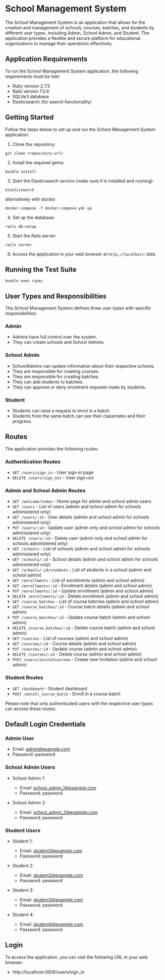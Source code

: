 # School Management System

The School Management System is an application that allows for the creation and management of schools, courses, batches,
and students by different user types, including Admin, School Admin, and Student. The application provides a flexible
and secure platform for educational organizations to manage their operations effectively.

## Application Requirements

To run the School Management System application, the following requirements must be met:

- Ruby version 2.7.5
- Rails version 7.0.6
- SQLite3 database
- Elasticsearch (for search functionality)

## Getting Started

Follow the steps below to set up and run the School Management System application:

1. Clone the repository:

```
git clone <repository-url>
```

2. Install the required gems:

```
bundle install
```

3. Start the Elasticsearch service (make sure it is installed and running):

```
elasticsearch

```

alternatively with docker

```
docker-compose -f docker-compose.yml up

```

4. Set up the database:

```
rails db:setup
```

5. Start the Rails server:

```
rails server
```

6. Access the application in your web browser at `http://localhost:3000`.

## Running the Test Suite

```
bundle exec rspec
```

## User Types and Responsibilities

The School Management System defines three user types with specific responsibilities:

### Admin

- Admins have full control over the system.
- They can create schools and School Admins.

### School Admin

- SchoolAdmins can update information about their respective schools.
- They are responsible for creating courses.
- They are responsible for creating batches.
- They can add students to batches.
- They can approve or deny enrolment requests made by students.

### Student

- Students can raise a request to enrol in a batch.
- Students from the same batch can see their classmates and their progress.

## Routes

The application provides the following routes:

### Authentication Routes

- `GET /users/sign_in` - User sign-in page
- `DELETE /users/sign_out` - User sign-out

### Admin and School Admin Routes

- `GET /welcome/index` - Home page for admin and school admin users
- `GET /users` - List of users (admin and school admin for schools administered only)
- `GET /users/:id` - User details (admin and school admin for schools administered only)
- `PUT /users/:id` - Update user (admin only and school admin for schools administered only)
- `DELETE /users/:id` - Delete user (admin only and school admin for schools administered only)
- `GET /schools` - List of schools (admin and school admin for schools administered only)
- `GET /schools/:id` - School details (admin and school admin for schools administered only)
- `GET /schools/:id/students` - List of students in a school (admin and school admin)
- `GET /enrollments` - List of enrollments (admin and school admin)
- `GET /enrollments/:id` - Enrollment details (admin and school admin)
- `PUT /enrollments/:id` - Update enrollment (admin and school admin)
- `DELETE /enrollments/:id` - Delete enrollment (admin and school admin)
- `GET /course_batches` - List of course batches (admin and school admin)
- `GET /course_batches/:id` - Course batch details (admin and school admin)
- `PUT /course_batches/:id` - Update course batch (admin and school admin)
- `DELETE /course_batches/:id` - Delete course batch (admin and school admin)
- `GET /courses` - List of courses (admin and school admin)
- `GET /courses/:id` - Course details (admin and school admin)
- `PUT /courses/:id` - Update course (admin and school admin)
- `DELETE /courses/:id` - Delete course (admin and school admin)
- `POST /users/invitation/new` - Create new Invitation (admin and school admin)

### Student Routes

- `GET /dashboard` - Student dashboard
- `POST /enroll_course_batch` - Enroll in a course batch

Please note that only authenticated users with the respective user types can access these routes.

## Default Login Credentials

### Admin User

- Email: admin@example.com
- Password: password

### School Admin Users

- School Admin 1:
    - Email: school_admin_1@example.com
    - Password: password

- School Admin 2:
    - Email: school_admin_2@example.com
    - Password: password

### Student Users

- Student 1:
    - Email: student1@example.com
    - Password: password

- Student 2:
    - Email: student2@example.com
    - Password: password

- Student 3:
    - Email: student3@example.com
    - Password: password

- Student 4:
    - Email: student4@example.com
    - Password: password

## Login

To access the application, you can visit the following URL in your web browser:

- http://localhost:3000/users/sign_in